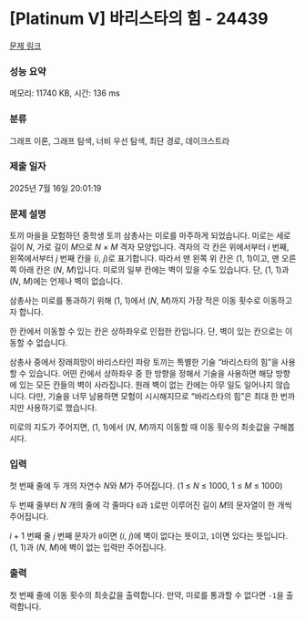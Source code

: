 # [Platinum V] 바리스타의 힘 - 24439 

[문제 링크](https://www.acmicpc.net/problem/24439) 

### 성능 요약

메모리: 11740 KB, 시간: 136 ms

### 분류

그래프 이론, 그래프 탐색, 너비 우선 탐색, 최단 경로, 데이크스트라

### 제출 일자

2025년 7월 16일 20:01:19

### 문제 설명

<p>토끼 마을을 모험하던 중학생 토끼 삼총사는 미로를 마주하게 되었습니다. 미로는 세로 길이 <em>N</em>, 가로 길이 <em>M</em>으로 <em>N</em> × <em>M</em> 격자 모양입니다. 격자의 각 칸은 위에서부터 <em>i</em> 번째, 왼쪽에서부터 <em>j</em> 번째 칸을 (<em>i</em>, <em>j</em>)로 표기합니다. 따라서 맨 왼쪽 위 칸은 (1, 1)이고, 맨 오른쪽 아래 칸은 (<em>N</em>, <em>M</em>)입니다. 미로의 일부 칸에는 벽이 있을 수도 있습니다. 단, (1, 1)과 (<em>N</em>, <em>M</em>)에는 언제나 벽이 없습니다.</p>

<p>삼총사는 미로를 통과하기 위해 (1, 1)에서 (<em>N</em>, <em>M</em>)까지 가장 적은 이동 횟수로 이동하고자 합니다.</p>

<p>한 칸에서 이동할 수 있는 칸은 상하좌우로 인접한 칸입니다. 단, 벽이 있는 칸으로는 이동할 수 없습니다.</p>

<p>삼총사 중에서 장래희망이 바리스타인 파랑 토끼는 특별한 기술 “바리스타의 힘”을 사용할 수 있습니다. 어떤 칸에서 상하좌우 중 한 방향을 정해서 기술을 사용하면 해당 방향에 있는 모든 칸들의 벽이 사라집니다. 원래 벽이 없는 칸에는 아무 일도 일어나지 않습니다. 다만, 기술을 너무 남용하면 모험이 시시해지므로 “바리스타의 힘”은 최대 한 번까지만 사용하기로 했습니다.</p>

<p>미로의 지도가 주어지면, (1, 1)에서 (<em>N</em>, <em>M</em>)까지 이동할 때 이동 횟수의 최솟값을 구해봅시다.</p>

### 입력 

 <p>첫 번째 줄에 두 개의 자연수 <em>N</em>와 <em>M</em>가 주어집니다. (1 ≤ <em>N</em> ≤ 1000, 1 ≤ <em>M</em> ≤ 1000)</p>

<p>두 번째 줄부터 <em>N</em> 개의 줄에 각 줄마다 <code>0</code>과 <code>1</code>로만 이루어진 길이 <em>M</em>의 문자열이 한 개씩 주어집니다.</p>

<p><em>i</em> + 1 번째 줄 <em>j</em> 번째 문자가 <code>0</code>이면 (<em>i</em>, <em>j</em>)에 벽이 없다는 뜻이고, <code>1</code>이면 있다는 뜻입니다. (1, 1)과 (<em>N</em>, <em>M</em>)에 벽이 없는 입력만 주어집니다.</p>

### 출력 

 <p>첫 번째 줄에 이동 횟수의 최솟값을 출력합니다. 만약, 미로를 통과할 수 없다면 <code>-1</code>을 출력합니다.</p>


